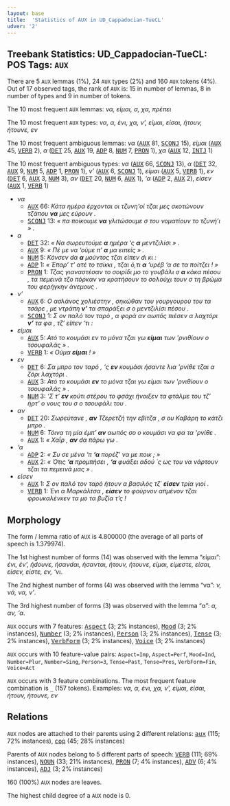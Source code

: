 ```yaml
---
layout: base
title:  'Statistics of AUX in UD_Cappadocian-TueCL'
udver: '2'
---
```


## Treebank Statistics: UD_Cappadocian-TueCL: POS Tags: `AUX`

There are 5 `AUX` lemmas (1%), 24 `AUX` types (2%) and 160 `AUX` tokens (4%).
Out of 17 observed tags, the rank of `AUX` is: 15 in number of lemmas, 8 in number of types and 9 in number of tokens.

The 10 most frequent `AUX` lemmas: <em>να, είμαι, α, χα, πρέπει</em>

The 10 most frequent `AUX` types:  <em>να, α, ένι, χα, ν’, είμαι, είσαι, ήτουν, ήτουνε, εν</em>

The 10 most frequent ambiguous lemmas: <em>να</em> (<tt><a href="cpg_tuecl-pos-AUX.html">AUX</a></tt> 81, <tt><a href="cpg_tuecl-pos-SCONJ.html">SCONJ</a></tt> 15), <em>είμαι</em> (<tt><a href="cpg_tuecl-pos-AUX.html">AUX</a></tt> 45, <tt><a href="cpg_tuecl-pos-VERB.html">VERB</a></tt> 2), <em>α</em> (<tt><a href="cpg_tuecl-pos-DET.html">DET</a></tt> 25, <tt><a href="cpg_tuecl-pos-AUX.html">AUX</a></tt> 19, <tt><a href="cpg_tuecl-pos-ADP.html">ADP</a></tt> 8, <tt><a href="cpg_tuecl-pos-NUM.html">NUM</a></tt> 7, <tt><a href="cpg_tuecl-pos-PRON.html">PRON</a></tt> 1), <em>χα</em> (<tt><a href="cpg_tuecl-pos-AUX.html">AUX</a></tt> 12, <tt><a href="cpg_tuecl-pos-INTJ.html">INTJ</a></tt> 1)

The 10 most frequent ambiguous types:  <em>να</em> (<tt><a href="cpg_tuecl-pos-AUX.html">AUX</a></tt> 66, <tt><a href="cpg_tuecl-pos-SCONJ.html">SCONJ</a></tt> 13), <em>α</em> (<tt><a href="cpg_tuecl-pos-DET.html">DET</a></tt> 32, <tt><a href="cpg_tuecl-pos-AUX.html">AUX</a></tt> 9, <tt><a href="cpg_tuecl-pos-NUM.html">NUM</a></tt> 5, <tt><a href="cpg_tuecl-pos-ADP.html">ADP</a></tt> 1, <tt><a href="cpg_tuecl-pos-PRON.html">PRON</a></tt> 1), <em>ν’</em> (<tt><a href="cpg_tuecl-pos-AUX.html">AUX</a></tt> 6, <tt><a href="cpg_tuecl-pos-SCONJ.html">SCONJ</a></tt> 1), <em>είμαι</em> (<tt><a href="cpg_tuecl-pos-AUX.html">AUX</a></tt> 5, <tt><a href="cpg_tuecl-pos-VERB.html">VERB</a></tt> 1), <em>εν</em> (<tt><a href="cpg_tuecl-pos-DET.html">DET</a></tt> 6, <tt><a href="cpg_tuecl-pos-AUX.html">AUX</a></tt> 3, <tt><a href="cpg_tuecl-pos-NUM.html">NUM</a></tt> 3), <em>αν</em> (<tt><a href="cpg_tuecl-pos-DET.html">DET</a></tt> 20, <tt><a href="cpg_tuecl-pos-NUM.html">NUM</a></tt> 6, <tt><a href="cpg_tuecl-pos-AUX.html">AUX</a></tt> 1), <em>‘α</em> (<tt><a href="cpg_tuecl-pos-ADP.html">ADP</a></tt> 2, <tt><a href="cpg_tuecl-pos-AUX.html">AUX</a></tt> 2), <em>είσεν</em> (<tt><a href="cpg_tuecl-pos-AUX.html">AUX</a></tt> 1, <tt><a href="cpg_tuecl-pos-VERB.html">VERB</a></tt> 1)


* <em>να</em>
  * <tt><a href="cpg_tuecl-pos-AUX.html">AUX</a></tt> 66: <em>Κάτα ημέρα έρχονται οι τζυνη'οί τζαι μες σκοτώνουν τζάπου <b>να</b> μες εύρουν .</em>
  * <tt><a href="cpg_tuecl-pos-SCONJ.html">SCONJ</a></tt> 13: <em>« πα ποίκουμε <b>να</b> γλιτώσουμε σ του νοματίουν το τζυνή’ι » .</em>
* <em>α</em>
  * <tt><a href="cpg_tuecl-pos-DET.html">DET</a></tt> 32: <em>« Να σωρευτούμε <b>α</b> ημέρα ‘ς <b>α</b> μεντζιλίσι » .</em>
  * <tt><a href="cpg_tuecl-pos-AUX.html">AUX</a></tt> 9: <em>« Πέ με να ‘ούμε π’ <b>α</b> μα ειπείς » .</em>
  * <tt><a href="cpg_tuecl-pos-NUM.html">NUM</a></tt> 5: <em>Κόνσεν dα <b>α</b> μούντος τζαι είπεν dι κι :</em>
  * <tt><a href="cpg_tuecl-pos-ADP.html">ADP</a></tt> 1: <em>« Έπαρ’ τ’ ατέ το τσίκκι , τζαι ό,τι <b>α</b> ‘υρέβ ‘α σε τα ποίτζει ! »</em>
  * <tt><a href="cpg_tuecl-pos-PRON.html">PRON</a></tt> 1: <em>Τζας γιαναστέσαν το σοιρίδι μο το γουβάλι σ <b>α</b> κάκα πέσου , τα πεμεινά τζο πόρκαν να κρατήσουν το σολούχι τουν σ τη βρώμα του φερήγκην άνεμους .</em>
* <em>ν’</em>
  * <tt><a href="cpg_tuecl-pos-AUX.html">AUX</a></tt> 6: <em>Ο ασλάνος χολιέστην , σηκώθαν του γουργουρού του τα τσάρε , με ντράπη <b>ν’</b> τα σπαράξει σ ο μεντζιλίσι πέσου .</em>
  * <tt><a href="cpg_tuecl-pos-SCONJ.html">SCONJ</a></tt> 1: <em>Σ ον παλό τον ταρό , α φορά αν αωπός πιέσεν α λαχτόρι <b>ν’</b> τα φα , τζ’ είπεν ‘τι :</em>
* <em>είμαι</em>
  * <tt><a href="cpg_tuecl-pos-AUX.html">AUX</a></tt> 5: <em>Ατό το κουμάσι εν το μόνα τζαι γω <b>είμαι</b> των 'ρνιθίουν ο τσουφαλάς » .</em>
  * <tt><a href="cpg_tuecl-pos-VERB.html">VERB</a></tt> 1: <em>« Ούμα <b>είμαι</b> ! »</em>
* <em>εν</em>
  * <tt><a href="cpg_tuecl-pos-DET.html">DET</a></tt> 6: <em>Σα μπρο τον ταρό , ‘ς <b>εν</b> κουμάσι ήσαντε λια 'ρνίθε τζαι α ζόρι λαχτόρι .</em>
  * <tt><a href="cpg_tuecl-pos-AUX.html">AUX</a></tt> 3: <em>Ατό το κουμάσι <b>εν</b> το μόνα τζαι γω είμαι των 'ρνιθίουν ο τσουφαλάς » .</em>
  * <tt><a href="cpg_tuecl-pos-NUM.html">NUM</a></tt> 3: <em>‘Σ τ’ <b>εν</b> κούτι στέρου το φσάχι ήνοιξεν τα φτάλμε του τζ’ ήρτ’ ο νους του σ ο τσουφάλι του .</em>
* <em>αν</em>
  * <tt><a href="cpg_tuecl-pos-DET.html">DET</a></tt> 20: <em>Σωρεύτανε , <b>αν</b> Τζερετζή την εβίτζα , σ ου Καβάρη το κάτζι μπρο .</em>
  * <tt><a href="cpg_tuecl-pos-NUM.html">NUM</a></tt> 6: <em>Τόινα τη μία έμπ’ <b>αν</b> αωπός σο ο κουμάσι να φα τα 'ρνίθε .</em>
  * <tt><a href="cpg_tuecl-pos-AUX.html">AUX</a></tt> 1: <em>« Χαΐρ , <b>αν</b> dα πάρω γω .</em>
* <em>‘α</em>
  * <tt><a href="cpg_tuecl-pos-ADP.html">ADP</a></tt> 2: <em>« Συ σε μένα ‘π <b>‘α</b> πορέζ’ να με ποικ ; »</em>
  * <tt><a href="cpg_tuecl-pos-AUX.html">AUX</a></tt> 2: <em>« Ότις <b>‘α</b> προμπήσει , <b>‘α</b> φυάξει αδού ΄ς ως του να νάρτουν τζαι τα πεμεινά μας » .</em>
* <em>είσεν</em>
  * <tt><a href="cpg_tuecl-pos-AUX.html">AUX</a></tt> 1: <em>Σ ον παλό τον ταρό ήτουν α βασιλός τζ΄ <b>είσεν</b> τρία γιοί .</em>
  * <tt><a href="cpg_tuecl-pos-VERB.html">VERB</a></tt> 1: <em>Ένι α Μαρκάλτσα , <b>είσεν</b> το φούρνον απμένον τζαι φρουκαλένκεν τα μο τα βυζία τ’ς !</em>

## Morphology

The form / lemma ratio of `AUX` is 4.800000 (the average of all parts of speech is 1.379974).

The 1st highest number of forms (14) was observed with the lemma “είμαι”: <em>ένι, έν’, ήdουνε, ήσανdαι, ήσανται, ήτουν, ήτουνε, είμαι, είμεστε, είσαι, είσεν, είστε, εν, ‘νι</em>.

The 2nd highest number of forms (4) was observed with the lemma “να”: <em>ν, νά, να, ν’</em>.

The 3rd highest number of forms (3) was observed with the lemma “α”: <em>α, αν, ‘α</em>.

`AUX` occurs with 7 features: <tt><a href="cpg_tuecl-feat-Aspect.html">Aspect</a></tt> (3; 2% instances), <tt><a href="cpg_tuecl-feat-Mood.html">Mood</a></tt> (3; 2% instances), <tt><a href="cpg_tuecl-feat-Number.html">Number</a></tt> (3; 2% instances), <tt><a href="cpg_tuecl-feat-Person.html">Person</a></tt> (3; 2% instances), <tt><a href="cpg_tuecl-feat-Tense.html">Tense</a></tt> (3; 2% instances), <tt><a href="cpg_tuecl-feat-VerbForm.html">VerbForm</a></tt> (3; 2% instances), <tt><a href="cpg_tuecl-feat-Voice.html">Voice</a></tt> (3; 2% instances)

`AUX` occurs with 10 feature-value pairs: `Aspect=Imp`, `Aspect=Perf`, `Mood=Ind`, `Number=Plur`, `Number=Sing`, `Person=3`, `Tense=Past`, `Tense=Pres`, `VerbForm=Fin`, `Voice=Act`

`AUX` occurs with 3 feature combinations.
The most frequent feature combination is `_` (157 tokens).
Examples: <em>να, α, ένι, χα, ν’, είμαι, είσαι, ήτουν, ήτουνε, εν</em>


## Relations

`AUX` nodes are attached to their parents using 2 different relations: <tt><a href="cpg_tuecl-dep-aux.html">aux</a></tt> (115; 72% instances), <tt><a href="cpg_tuecl-dep-cop.html">cop</a></tt> (45; 28% instances)

Parents of `AUX` nodes belong to 5 different parts of speech: <tt><a href="cpg_tuecl-pos-VERB.html">VERB</a></tt> (111; 69% instances), <tt><a href="cpg_tuecl-pos-NOUN.html">NOUN</a></tt> (33; 21% instances), <tt><a href="cpg_tuecl-pos-PRON.html">PRON</a></tt> (7; 4% instances), <tt><a href="cpg_tuecl-pos-ADV.html">ADV</a></tt> (6; 4% instances), <tt><a href="cpg_tuecl-pos-ADJ.html">ADJ</a></tt> (3; 2% instances)

160 (100%) `AUX` nodes are leaves.

The highest child degree of a `AUX` node is 0.

